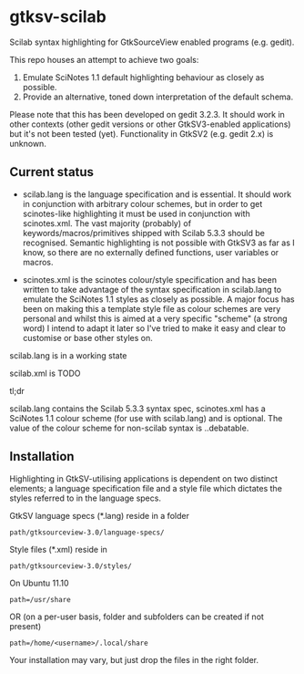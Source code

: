 gtksv-scilab
============

Scilab syntax highlighting for GtkSourceView enabled programs (e.g. gedit). 

This repo houses an attempt to achieve two goals: 

1. Emulate SciNotes 1.1 default highlighting behaviour as closely as possible.
2. Provide an alternative, toned down interpretation of the default schema.

Please note that this has been developed on gedit 3.2.3. It should work in other
contexts (other gedit versions or other GtkSV3-enabled applications) but it's 
not been tested (yet). Functionality in GtkSV2 (e.g. gedit 2.x) is unknown.

Current status
--------------

- scilab.lang is the language specification and is essential. It should 
work in conjunction with arbitrary colour schemes, but in order to get
scinotes-like highlighting it must be used in conjunction with scinotes.xml.
The vast majority (probably) of keywords/macros/primitives shipped with 
Scilab 5.3.3 should be recognised. Semantic highlighting is not possible
with GtkSV3 as far as I know, so there are no externally defined functions,
user variables or macros.

- scinotes.xml is the scinotes colour/style specification and has been
written to take advantage of the syntax specification in scilab.lang to 
emulate the SciNotes 1.1 styles as closely as possible. A major focus has been
on making this a template style file as colour schemes are very personal 
and whilst this is aimed at a very specific "scheme" (a strong word) I 
intend to adapt it later so I've tried to make it easy and clear to 
customise or base other styles on.

scilab.lang is in a working state

scilab.xml is TODO

tl;dr 

scilab.lang contains the Scilab 5.3.3 syntax spec, scinotes.xml has a 
SciNotes 1.1 colour scheme (for use with scilab.lang) and is optional. The 
value of the colour scheme for non-scilab syntax is ..debatable. 

Installation
------------

Highlighting in GtkSV-utilising applications is dependent on two distinct 
elements; a language specification file and a style file which dictates the 
styles referred to in the language specs.

GtkSV language specs (*.lang) reside in a folder 
	
	path/gtksourceview-3.0/language-specs/ 

Style files (*.xml) reside in 

	path/gtksourceview-3.0/styles/ 

On Ubuntu 11.10

	path=/usr/share

OR (on a per-user basis, folder and subfolders can be created if not present)

	path=/home/<username>/.local/share

Your installation may vary, but just drop the files in the right folder.
